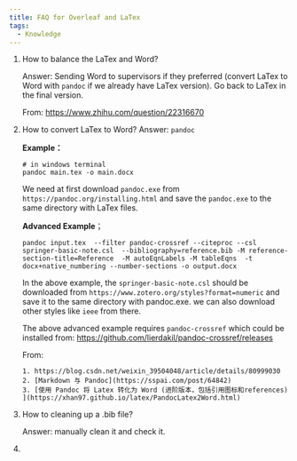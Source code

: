 ```yaml
---
title: FAQ for Overleaf and LaTex
tags:
  - Knowledge
---
```


1. How to balance the LaTex and Word?

    Answer: Sending Word to supervisors if they preferred (convert LaTex to Word with `pandoc` if we already have LaTex version). Go back to LaTex in the final version.

    From: https://www.zhihu.com/question/22316670


2. How to convert LaTex to Word?
    Answer: `pandoc` 

    **Example：**
    ``` 
    # in windows terminal
    pandoc main.tex -o main.docx
    ```
    We need at first download `pandoc.exe` from `https://pandoc.org/installing.html` and save the `pandoc.exe` to the same directory with LaTex files.


    **Advanced Example**；
    ```
    pandoc input.tex  --filter pandoc-crossref --citeproc --csl springer-basic-note.csl  --bibliography=reference.bib -M reference-section-title=Reference  -M autoEqnLabels -M tableEqns  -t docx+native_numbering --number-sections -o output.docx
    ```
    In the above example, the `springer-basic-note.csl` should be downloaded from `https://www.zotero.org/styles?format=numeric` and save it to the same directory with pandoc.exe. we can also download other styles like `ieee` from there.

    The above advanced example requires `pandoc-crossref` which could be installed from: https://github.com/lierdakil/pandoc-crossref/releases
    
    From: 

       1. https://blog.csdn.net/weixin_39504048/article/details/80999030
       2. [Markdown 与 Pandoc](https://sspai.com/post/64842)
       3. [使用 Pandoc 将 Latex 转化为 Word (进阶版本，包括引用图标和references) ](https://xhan97.github.io/latex/PandocLatex2Word.html)


3. How to cleaning up a .bib file?

    Answer: manually clean it and check it.

4. 